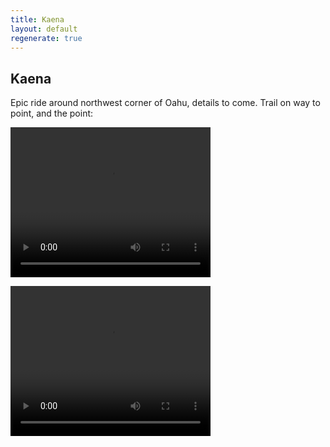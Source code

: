 ```yaml
---
title: Kaena
layout: default
regenerate: true
---
```


## Kaena


Epic ride around northwest corner of Oahu, details to come.  Trail on way to point, and the point:
<p>
<video width="320" height="240" controls>
<source src="../oahuv1/images/kaena1.webm" type="video/webm">
  Your browser does not support the video tag.
</video>
</p>

<p>
<video width="320" height="240" controls>
<source src="../oahuv1/images/kaena2.webm" type="video/webm">
  Your browser does not support the video tag.
</video>
</p>
